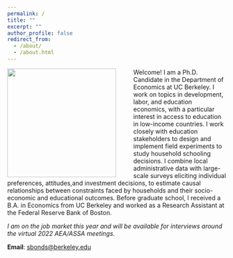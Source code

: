 ```yaml
---
permalink: /
title: ""
excerpt: ""
author_profile: false
redirect_from: 
  - /about/
  - /about.html
---
```


<img src="{{site.url}}/images/bio_photo.JPG" width="250" align="left" style="display: block; margin-right: 40px;" /> 

Welcome! I am a Ph.D. Candidate in the Department of Economics at UC Berkeley. I work on topics in development, labor, and education economics, with a particular interest in access to education in low-income countries. I work closely with education stakeholders to design and implement field experiments to study household schooling decisions. I
combine local administrative data with large-scale surveys eliciting individual preferences, attitudes,and investment decisions, to estimate causal relationships between constraints faced by households and their socio-economic and educational outcomes. Before graduate school, I received a B.A. in Economics from UC Berkeley and worked as a Research Assistant at the Federal Reserve Bank of Boston.

*I am on the job market this year and will be available for interviews around the virtual 2022 AEA/ASSA meetings.*

**Email**: [sbonds@berkeley.edu](mailto:sbonds@berkeley.edu)

